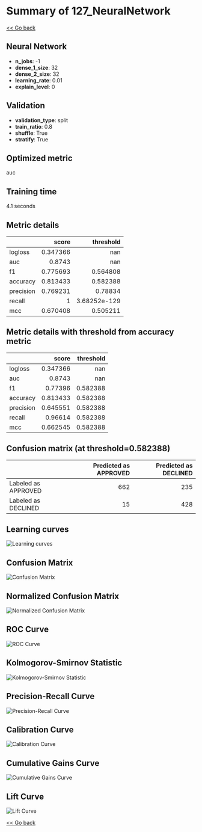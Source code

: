 # Summary of 127_NeuralNetwork

[<< Go back](../README.md)


## Neural Network
- **n_jobs**: -1
- **dense_1_size**: 32
- **dense_2_size**: 32
- **learning_rate**: 0.01
- **explain_level**: 0

## Validation
 - **validation_type**: split
 - **train_ratio**: 0.8
 - **shuffle**: True
 - **stratify**: True

## Optimized metric
auc

## Training time

4.1 seconds

## Metric details
|           |    score |      threshold |
|:----------|---------:|---------------:|
| logloss   | 0.347366 | nan            |
| auc       | 0.8743   | nan            |
| f1        | 0.775693 |   0.564808     |
| accuracy  | 0.813433 |   0.582388     |
| precision | 0.769231 |   0.78834      |
| recall    | 1        |   3.68252e-129 |
| mcc       | 0.670408 |   0.505211     |


## Metric details with threshold from accuracy metric
|           |    score |   threshold |
|:----------|---------:|------------:|
| logloss   | 0.347366 |  nan        |
| auc       | 0.8743   |  nan        |
| f1        | 0.77396  |    0.582388 |
| accuracy  | 0.813433 |    0.582388 |
| precision | 0.645551 |    0.582388 |
| recall    | 0.96614  |    0.582388 |
| mcc       | 0.662545 |    0.582388 |


## Confusion matrix (at threshold=0.582388)
|                     |   Predicted as APPROVED |   Predicted as DECLINED |
|:--------------------|------------------------:|------------------------:|
| Labeled as APPROVED |                     662 |                     235 |
| Labeled as DECLINED |                      15 |                     428 |

## Learning curves
![Learning curves](learning_curves.png)
## Confusion Matrix

![Confusion Matrix](confusion_matrix.png)


## Normalized Confusion Matrix

![Normalized Confusion Matrix](confusion_matrix_normalized.png)


## ROC Curve

![ROC Curve](roc_curve.png)


## Kolmogorov-Smirnov Statistic

![Kolmogorov-Smirnov Statistic](ks_statistic.png)


## Precision-Recall Curve

![Precision-Recall Curve](precision_recall_curve.png)


## Calibration Curve

![Calibration Curve](calibration_curve_curve.png)


## Cumulative Gains Curve

![Cumulative Gains Curve](cumulative_gains_curve.png)


## Lift Curve

![Lift Curve](lift_curve.png)



[<< Go back](../README.md)
